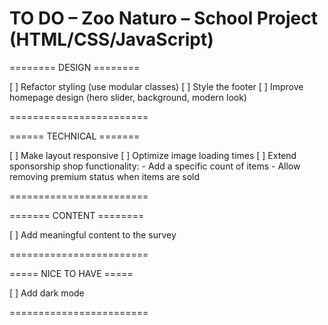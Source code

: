 TO DO – Zoo Naturo – School Project (HTML/CSS/JavaScript)
==========================================================

======== DESIGN ========

[ ] Refactor styling (use modular classes)
[ ] Style the footer
[ ] Improve homepage design (hero slider, background, modern look)

========================

====== TECHNICAL =======

[ ] Make layout responsive
[ ] Optimize image loading times
[ ] Extend sponsorship shop functionality:
    - Add a specific count of items
    - Allow removing premium status when items are sold

========================

======= CONTENT ========

[ ] Add meaningful content to the survey

========================

===== NICE TO HAVE =====

[ ] Add dark mode

========================
